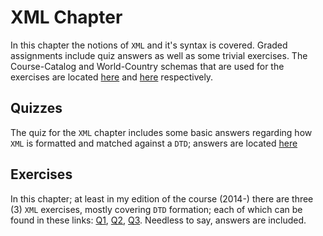 # XML Chapter

In this chapter the notions of `XML` and it's syntax is covered. Graded assignments include
quiz answers as well as some trivial exercises. The Course-Catalog and World-Country schemas
that are used for the exercises are located [here][1] and [here][2] respectively.

## Quizzes

The quiz for the `XML` chapter includes some basic answers regarding how `XML` is 
formatted and matched against a `DTD`; answers are located [here][3]

## Exercises

In this chapter; at least in my edition of the course (2014-) there are three (3) `XML` 
exercises, mostly covering `DTD` formation; each of which can be found in these 
links: [Q1][4], [Q2][5], [Q3][6]. Needless to say, answers are included.


[1]: xml-data/courses-noID.xml
[2]: xml-data/countries.xml

[3]: quiz/xml-quiz.md

[4]: xml-ex/q1/q1.md
[5]: xml-ex/q2/q2.md
[6]: xml-ex/q3/q3.md
